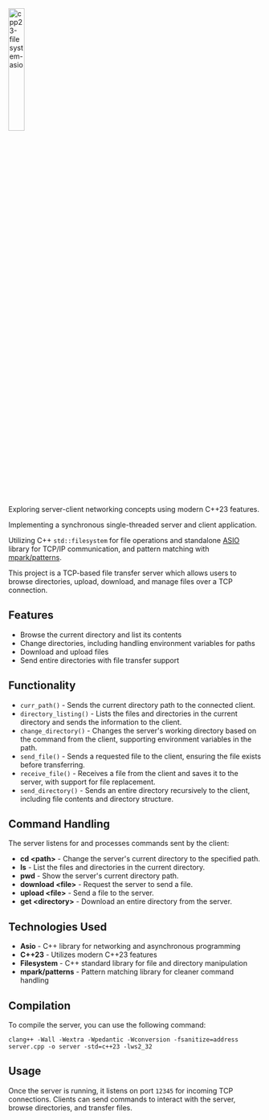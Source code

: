 <img width="25%" alt="cpp23-filesystem-asio" src="https://m.media-amazon.com/images/I/710gHgD1BHL._SL1360_.jpg">
<p>Exploring server-client networking concepts using modern C++23 features.</p>
<p>Implementing a synchronous single-threaded server and client application.</p>
<p>Utilizing C++ <code>std::filesystem</code> for file operations and standalone <a href="https://github.com/chriskohlhoff/asio/">ASIO</a> library for TCP/IP communication, and pattern matching with <a href="https://github.com/mpark/patterns">mpark/patterns</a>.</p>

<p>This project is a TCP-based file transfer server which allows users to browse directories, upload, download, and manage files over a TCP connection.</p>

<h2>Features</h2>
<ul>
  <li>Browse the current directory and list its contents</li>
  <li>Change directories, including handling environment variables for paths</li>
  <li>Download and upload files</li>
  <li>Send entire directories with file transfer support</li>
</ul>

<h2>Functionality</h2>
<ul>
  <li><code>curr_path()</code> - Sends the current directory path to the connected client.</li>
  <li><code>directory_listing()</code> - Lists the files and directories in the current directory and sends the information to the client.</li>
  <li><code>change_directory()</code> - Changes the server's working directory based on the command from the client, supporting environment variables in the path.</li>
  <li><code>send_file()</code> - Sends a requested file to the client, ensuring the file exists before transferring.</li>
  <li><code>receive_file()</code> - Receives a file from the client and saves it to the server, with support for file replacement.</li>
  <li><code>send_directory()</code> - Sends an entire directory recursively to the client, including file contents and directory structure.</li>
</ul>

<h2>Command Handling</h2>
<p>The server listens for and processes commands sent by the client:</p>
<ul>
  <li><strong>cd &lt;path&gt;</strong> - Change the server's current directory to the specified path.</li>
  <li><strong>ls</strong> - List the files and directories in the current directory.</li>
  <li><strong>pwd</strong> - Show the server's current directory path.</li>
  <li><strong>download &lt;file&gt;</strong> - Request the server to send a file.</li>
  <li><strong>upload &lt;file&gt;</strong> - Send a file to the server.</li>
  <li><strong>get &lt;directory&gt;</strong> - Download an entire directory from the server.</li>
</ul>

<h2>Technologies Used</h2>
<ul>
  <li><strong>Asio</strong> - C++ library for networking and asynchronous programming</li>
  <li><strong>C++23</strong> - Utilizes modern C++23 features</li>
  <li><strong>Filesystem</strong> - C++ standard library for file and directory manipulation</li>
  <li><strong>mpark/patterns</strong> - Pattern matching library for cleaner command handling</li>
</ul>

<h2>Compilation</h2>
<p>To compile the server, you can use the following command:</p>
<pre><code>clang++ -Wall -Wextra -Wpedantic -Wconversion -fsanitize=address server.cpp -o server -std=c++23 -lws2_32</code></pre>

<h2>Usage</h2>
<p>Once the server is running, it listens on port <code>12345</code> for incoming TCP connections. Clients can send commands to interact with the server, browse directories, and transfer files.</p>
